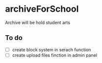 # archiveForSchool
Archive will be hold student arts

## To do
- [ ] create block system in serach function
- [ ] create upload files finction in admin panel
